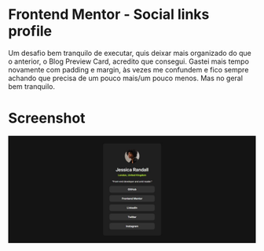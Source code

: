 # Frontend Mentor - Social links profile 

Um desafio bem tranquilo de executar, quis deixar mais organizado do que o anterior, o Blog Preview Card, acredito que consegui. Gastei mais tempo novamente com padding e margin, às vezes me confundem e fico sempre achando que precisa de um pouco mais/um pouco menos. Mas no geral bem tranquilo. 
# Screenshot

![](/assets/images/screenshot.jpg)

